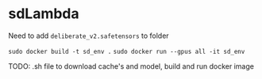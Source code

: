 # sdLambda
Need to add `deliberate_v2.safetensors` to folder

`sudo docker build -t sd_env .`
`sudo docker run --gpus all -it sd_env`


TODO: .sh file to download cache's and model, build and run docker image
